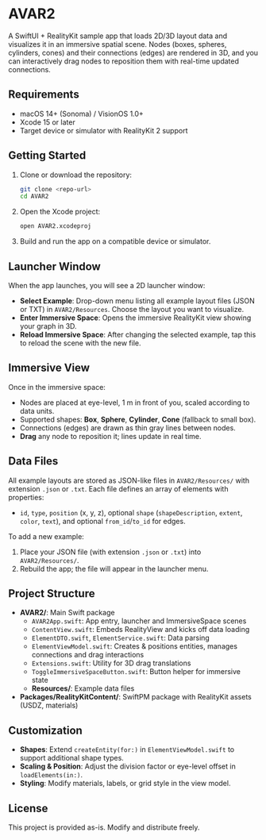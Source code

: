 # AVAR2

A SwiftUI + RealityKit sample app that loads 2D/3D layout data and visualizes it in an immersive spatial scene. Nodes (boxes, spheres, cylinders, cones) and their connections (edges) are rendered in 3D, and you can interactively drag nodes to reposition them with real-time updated connections.

## Requirements
- macOS 14+ (Sonoma) / VisionOS 1.0+
- Xcode 15 or later
- Target device or simulator with RealityKit 2 support

## Getting Started

1. Clone or download the repository:
   ```bash
   git clone <repo-url>
   cd AVAR2
   ```
2. Open the Xcode project:
   ```bash
   open AVAR2.xcodeproj
   ```
3. Build and run the app on a compatible device or simulator.

## Launcher Window

When the app launches, you will see a 2D launcher window:

- **Select Example**: Drop-down menu listing all example layout files (JSON or TXT) in `AVAR2/Resources`. Choose the layout you want to visualize.
- **Enter Immersive Space**: Opens the immersive RealityKit view showing your graph in 3D.
- **Reload Immersive Space**: After changing the selected example, tap this to reload the scene with the new file.

## Immersive View

Once in the immersive space:

- Nodes are placed at eye-level, 1 m in front of you, scaled according to data units.
- Supported shapes: **Box**, **Sphere**, **Cylinder**, **Cone** (fallback to small box).
- Connections (edges) are drawn as thin gray lines between nodes.
- **Drag** any node to reposition it; lines update in real time.

## Data Files

All example layouts are stored as JSON-like files in `AVAR2/Resources/` with extension `.json` or `.txt`. Each file defines an array of elements with properties:
- `id`, `type`, `position` (x, y, z), optional `shape` (`shapeDescription`, `extent`, `color`, `text`), and optional `from_id`/`to_id` for edges.

To add a new example:
1. Place your JSON file (with extension `.json` or `.txt`) into `AVAR2/Resources/`.
2. Rebuild the app; the file will appear in the launcher menu.

## Project Structure

- **AVAR2/**: Main Swift package
  - `AVAR2App.swift`: App entry, launcher and ImmersiveSpace scenes
  - `ContentView.swift`: Embeds RealityView and kicks off data loading
  - `ElementDTO.swift`, `ElementService.swift`: Data parsing
  - `ElementViewModel.swift`: Creates & positions entities, manages connections and drag interactions
  - `Extensions.swift`: Utility for 3D drag translations
  - `ToggleImmersiveSpaceButton.swift`: Button helper for immersive state
  - **Resources/**: Example data files
- **Packages/RealityKitContent/**: SwiftPM package with RealityKit assets (USDZ, materials)

## Customization
- **Shapes**: Extend `createEntity(for:)` in `ElementViewModel.swift` to support additional shape types.
- **Scaling & Position**: Adjust the division factor or eye-level offset in `loadElements(in:)`.
- **Styling**: Modify materials, labels, or grid style in the view model.

## License
This project is provided as-is. Modify and distribute freely.